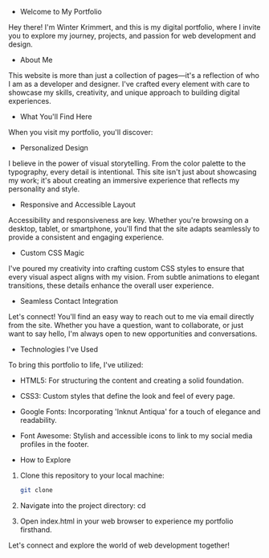- Welcome to My Portfolio

Hey there! I'm Winter Krimmert, and this is my digital portfolio, where I invite you to explore my journey, projects, and passion for web development and design.

- About Me

This website is more than just a collection of pages—it's a reflection of who I am as a developer and designer. I've crafted every element with care to showcase my skills, creativity, and unique approach to building digital experiences.

- What You'll Find Here

When you visit my portfolio, you'll discover:

- Personalized Design

I believe in the power of visual storytelling. From the color palette to the typography, every detail is intentional. This site isn't just about showcasing my work; it's about creating an immersive experience that reflects my personality and style.

- Responsive and Accessible Layout

Accessibility and responsiveness are key. Whether you're browsing on a desktop, tablet, or smartphone, you'll find that the site adapts seamlessly to provide a consistent and engaging experience.

- Custom CSS Magic

I've poured my creativity into crafting custom CSS styles to ensure that every visual aspect aligns with my vision. From subtle animations to elegant transitions, these details enhance the overall user experience.

- Seamless Contact Integration

Let's connect! You'll find an easy way to reach out to me via email directly from the site. Whether you have a question, want to collaborate, or just want to say hello, I'm always open to new opportunities and conversations.

- Technologies I've Used

To bring this portfolio to life, I've utilized:

- HTML5: For structuring the content and creating a solid foundation.
  
- CSS3: Custom styles that define the look and feel of every page.
  
- Google Fonts: Incorporating 'Inknut Antiqua' for a touch of elegance and readability.
  
- Font Awesome: Stylish and accessible icons to link to my social media profiles in the footer.

- How to Explore

1. Clone this repository to your local machine:

   ```bash
   git clone 

2. Navigate into the project directory:
   cd 
   
3. Open index.html in your web browser to experience my portfolio firsthand.

Let's connect and explore the world of web development together!